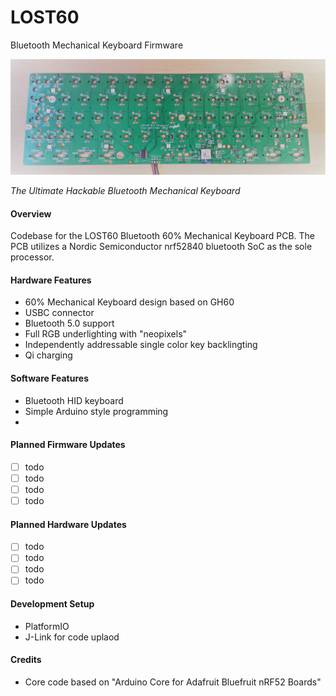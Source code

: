 # LOST60
Bluetooth Mechanical Keyboard Firmware


<p align="center">
<img width="800px" src="https://raw.githubusercontent.com/coyt/LOST60/master/keyboardpic.jpg"/>
</p>

*The Ultimate Hackable Bluetooth Mechanical Keyboard*

#### Overview

Codebase for the LOST60 Bluetooth 60% Mechanical Keyboard PCB. The PCB utilizes a Nordic Semiconductor nrf52840 bluetooth SoC as the sole processor.

#### Hardware Features
* 60% Mechanical Keyboard design based on GH60
* USBC connector
* Bluetooth 5.0 support
* Full RGB underlighting with "neopixels"
* Independently addressable single color key backlingting
* Qi charging

#### Software Features
* Bluetooth HID keyboard
* Simple Arduino style programming
* 

#### Planned Firmware Updates

- [ ] todo
- [ ] todo
- [ ] todo
- [ ] todo 

#### Planned Hardware Updates

- [ ] todo
- [ ] todo
- [ ] todo
- [ ] todo 

#### Development Setup

* PlatformIO
* J-Link for code uplaod

#### Credits

* Core code based on "Arduino Core for Adafruit Bluefruit nRF52 Boards"
